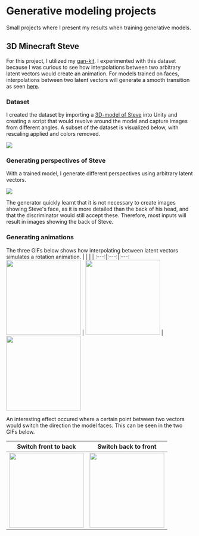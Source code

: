 # Generative modeling projects

Small projects where I present my results when training generative models.

## 3D Minecraft Steve
For this project, I utilized my [gan-kit](https://github.com/willdalh/gan-kit).
I experimented with this dataset because I was curious to see how interpolations between two arbitrary latent vectors would create an animation. For models trained on faces, interpolations between two latent vectors will generate a smooth transition as seen [here](https://miro.medium.com/max/960/0*dwtvGrRWRAUJuZm4.gif).

### Dataset

I created the dataset by importing a [3D-model of Steve](https://sketchfab.com/3d-models/minecraft-steve-cb228dcc137042cc9a3dc588758cc6e9) into Unity and creating a script that would revolve around the model and capture images from different angles. A subset of the dataset is visualized below, with rescaling applied and colors removed.

<img src="./minecraft-steve/res/dataset_sample_cropped.png">


### Generating perspectives of Steve

With a trained model, I generate different perspectives using arbitrary latent vectors.

<img src="./minecraft-steve/res/sample_cropped.png">

The generator quickly learnt that it is not necessary to create images showing Steve's face, as it is more detailed than the back of his head, and that the discriminator would still accept these. Therefore, most inputs will result in images showing the back of Steve.

### Generating animations

The three GIFs below shows how interpolating between latent vectors simulates a rotation animation.
|<!-- --> |<!-- --> |<!-- --> |
:---:|:---:|:---:
<img src="./minecraft-steve/res/anim_front_rot_2.gif" width="200"> | <img src="./minecraft-steve/res/anim_rot_fast.gif" width="200"> | <img src="./minecraft-steve/res/anim_rot2.gif" width="200">

An interesting effect occured where a certain point between two vectors would switch the direction the model faces. This can be seen in the two GIFs below.

| Switch front to back | Switch back to front |
:---:|:---:  
<img src="./minecraft-steve/res/anim_switch.gif" width="200"> | <img src="./minecraft-steve/res/anim_switch2.gif" width="200"> 
